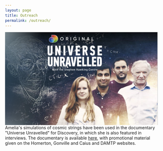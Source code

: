 ```yaml
---
layout: page
title: Outreach
permalink: /outreach/
---
```


<img src="https://raw.githubusercontent.com/amelialdrew/amelialdrew.github.io/gh-pages/website/Screenshot 2020-12-29 at 17.17.44.png" style="float:right">

Amelia's simulations of cosmic strings have been used in the documentary "Universe Unravelled" for Discovery, in which she is also featured in interviews. The documentary is available [here](https://www.discoveryplus.co.uk/show/universe-unravelled-with-the-stephen-hawking-centre), with promotional material given on the Homerton, Gonville and Caius and DAMTP websites.